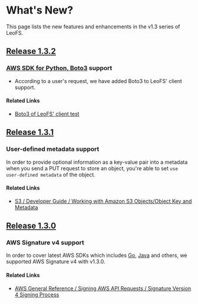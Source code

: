 # What's New?

This page lists the new features and enhancements in the v1.3 series of LeoFS.

## [Release 1.3.2](https://github.com/leo-project/leofs/releases/tag/1.3.2)
### [AWS SDK for Python, Boto3](https://aws.amazon.com/sdk-for-python/) support

* According to a user's request, we have added Boto3 to LeoFS' client support.

#### Related Links

* <a href="https://github.com/leo-project/leofs_client_tests/tree/develop/boto3" target="_blank">Boto3 of LeoFS' client test</a>


## [Release 1.3.1](https://github.com/leo-project/leofs/releases/tag/1.3.1)
### User-defined metadata support

In order to provide optional information as a key-value pair into a metadata when you send a PUT request to store an object, you're able to set `use user-defined metadata` of the object.

#### Related Links

* <a href="http://docs.aws.amazon.com/AmazonS3/latest/dev/UsingMetadata.html" target="_blank">S3 / Developer Guide / Working with Amazon S3 Objects/Object Key and Metadata</a>


## [Release 1.3.0](https://github.com/leo-project/leofs/releases/tag/1.3.0)
### AWS Signature v4 support

In order to cover latest AWS SDKs which includes <a href="https://aws.amazon.com/sdk-for-go/" target="_blank">Go</a>, <a href="https://aws.amazon.com/sdk-for-java/" target="_blank">Java</a> and others, we supported AWS Signature v4 with v1.3.0.

#### Related Links

* [AWS General Reference / Signing AWS API Requests / Signature Version 4 Signing Process
](http://docs.aws.amazon.com/general/latest/gr/signature-version-4.html)
